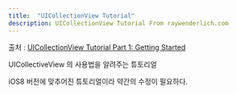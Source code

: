 ```yaml
---
title:  "UICollectionView Tutorial"
description: UICollectionView Tutorial From raywenderlich.com
---
```


출처 : [UICollectionView Tutorial Part 1: Getting Started]

UICollectiveView 의 사용법을 알려주는 튜토리얼

iOS8 버전에 맞추어진 튜토리얼이라 약간의 수정이 필요하다.


[UICollectionView Tutorial Part 1: Getting Started]: http://www.raywenderlich.com/78550/beginning-ios-collection-views-swift-part-1